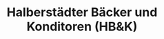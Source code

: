 ---
title: "Halberstädter Bäcker und Konditoren (HB&K)"
url: /thale/halberstaedter-baecker-und-konditoren-hbundk/
shop: Bäckerei
---